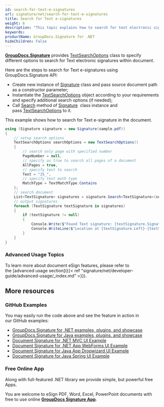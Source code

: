 ```yaml
---
id: search-for-text-e-signatures
url: signature/net/search-for-text-e-signatures
title: Search for Text e-signatures
weight: 6
description: "This topic explains how to search for text electronic signatures within the document pages by GroupDocs.Signature API."
keywords: 
productName: GroupDocs.Signature for .NET
hideChildren: False
---
```

[**GroupDocs.Signature**](https://products.groupdocs.com/signature/net) provides [TextSearchOptions](https://apireference.groupdocs.com/net/signature/groupdocs.signature.options/textsearchoptions) class to specify different options to search for Text electronic signatures within document.

Here are the steps to search for Text e-signatures using GroupDocs.Signature API:

* Create new instance of [Signature](https://apireference.groupdocs.com/net/signature/groupdocs.signature/signature) class and pass source document path as a constructor parameter;
* Instantiate the [TextSearchOptions](https://apireference.groupdocs.com/net/signature/groupdocs.signature.options/textsearchoptions) object according to your requirements and specify additional search options (if needed);  
* Call [Search](https://apireference.groupdocs.com/net/signature/groupdocs.signature/signature/methods/search/_1) method of [Signature](https://apireference.groupdocs.com/net/signature/groupdocs.signature/signature)  class instance and pass [TextSearchOptions](https://apireference.groupdocs.com/net/signature/groupdocs.signature.options/textsearchoptions) to it.

This example shows how to search for Text e-signature in the document.

```csharp
using (Signature signature = new Signature(sample.pdf))
{
    // setup search options
    TextSearchOptions searchOptions = new TextSearchOptions()
    {
        // search only page with specified number
        PageNumber = null,
        // specify as true to search all pages of a document
        AllPages = true,
        // specify text to search
        Text = "JS_",
        // specify text math type
        MatchType = TextMatchType.Contains
    };
    // search document
    List<TextSignature> signatures = signature.Search<TextSignature>(searchOptions);
    // output signatures
    foreach (TextSignature textSignature in signatures)
    {
        if (textSignature != null)
        {
            Console.Write($"Found Text signature: {textSignature.SignatureImplementation} with text {textSignature.Text}.");
            Console.WriteLine($"Location at {textSignature.Left}-{textSignature.Top}. Size is {textSignature.Width}x{textSignature.Height}.");
        }
    }
}
```

### Advanced Usage Topics

To learn more about document eSign features, please refer to the [advanced usage section]({{< ref "signature/net/developer-guide/advanced-usage/_index.md" >}}).

## More resources

### GitHub Examples

You may easily run the code above and see the feature in action in our GitHub examples:

* [GroupDocs.Signature for .NET examples, plugins, and showcase](https://github.com/groupdocs-signature/GroupDocs.Signature-for-.NET)
* [GroupDocs.Signature for Java examples, plugins, and showcase](https://github.com/groupdocs-signature/GroupDocs.Signature-for-Java)
* [Document Signature for .NET MVC UI Example](https://github.com/groupdocs-signature/GroupDocs.Signature-for-.NET-MVC)
* [Document Signature for .NET App WebForms UI Example](https://github.com/groupdocs-signature/GroupDocs.Signature-for-.NET-WebForms)
* [Document Signature for Java App Dropwizard UI Example](https://github.com/groupdocs-signature/GroupDocs.Signature-for-Java-Dropwizard)
* [Document Signature for Java Spring UI Example](https://github.com/groupdocs-signature/GroupDocs.Signature-for-Java-Spring)

### Free Online App

Along with full-featured .NET library we provide simple, but powerful free Apps.

You are welcome to eSign PDF, Word, Excel, PowerPoint documents with free to use online **[GroupDocs Signature App](https://products.groupdocs.app/signature)**.
